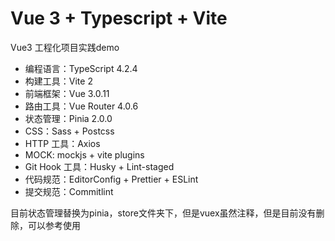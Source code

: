 # Vue 3 + Typescript + Vite

Vue3 工程化项目实践demo

- 编程语言：TypeScript 4.2.4
- 构建工具：Vite 2
- 前端框架：Vue 3.0.11
- 路由工具：Vue Router 4.0.6
- 状态管理：Pinia 2.0.0
- CSS：Sass + Postcss
- HTTP 工具：Axios
- MOCK: mockjs + vite plugins
- Git Hook 工具：Husky + Lint-staged
- 代码规范：EditorConfig + Prettier + ESLint
- 提交规范：Commitlint

目前状态管理替换为pinia，store文件夹下，但是vuex虽然注释，但是目前没有删除，可以参考使用
